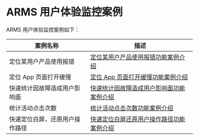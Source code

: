 # ARMS 用户体验监控案例

ARMS 用户体验监控案例如下：

| 案例名称           | 描述                                                   |
|----------------|------------------------------------------------------|
| 定位某用户产品使用报错    | [定位某用户产品使用报错功能案例介绍](./locateUsageException.md)       |
| 定位 App 页面打开缓慢  | [定位 App 页面打开缓慢功能案例介绍](./locateAppPagePerformance.md) |
| 快速统计因故障造成用户影响面 | [快速统计因故障造成用户影响面功能案例介绍](./analyzeImpect.md)           |
| 统计活动点击次数         | [统计活动点击次数功能案例介绍](./countingClick.md)                 |
| 快速定位白屏，还原用户操作路径      | [快速定位白屏还原用户操作路径功能案例介绍](./analyzePageBlank.md)        |
